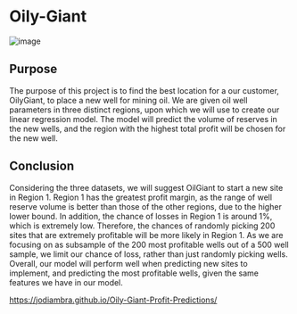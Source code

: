 # Oily-Giant
![image](https://user-images.githubusercontent.com/115895428/216845114-ca6cd56f-9a59-40cc-9340-1f62b74a04cd.png)


## Purpose
The purpose of this project is to find the best location for a our customer, OilyGiant, to place a new well for mining oil. We are given oil well parameters in three distinct regions, upon which we will use to create our linear regression model. The model will predict the volume of reserves in the new wells, and the region with the highest total profit will be chosen for the new well. 

## Conclusion
Considering the three datasets, we will suggest OilGiant to start a new site in Region 1. Region 1 has the greatest profit margin, as the range of well reserve volume is better than those of the other regions, due to the higher lower bound. In addition, the chance of losses in Region 1 is around 1%, which is extremely low. Therefore, the chances of randomly picking 200 sites that are extremely profitable will be more likely in Region 1. As we are focusing on as subsample of the 200 most profitable wells out of a 500 well sample, we limit our chance of loss, rather than just randomly picking wells. Overall, our model will perform well when predicting new sites to implement, and predicting the most profitable wells, given the same features we have in our model. 


https://jodiambra.github.io/Oily-Giant-Profit-Predictions/
